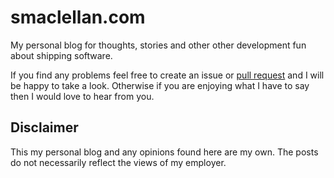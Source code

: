 smaclellan.com
==================

My personal blog for thoughts, stories and other other development fun about shipping software.


If you find any problems feel free to create an issue or [pull request](https://github.com/smaclell/smaclell.github.io/compare/) and I will be happy to take a look. Otherwise if you are enjoying what I have to say then I would love to hear from you.

Disclaimer
------------------

This my personal blog and any opinions found here are my own. The posts do not necessarily reflect the views of my employer.
